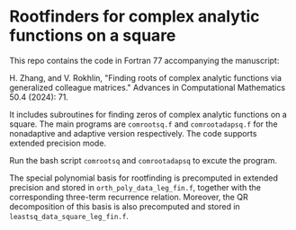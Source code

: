 # Rootfinders for complex analytic functions on a square

This repo contains the code in Fortran 77 accompanying the manuscript:

H. Zhang, and V. Rokhlin, "Finding roots of complex analytic functions via generalized colleague matrices." Advances in Computational Mathematics 50.4 (2024): 71.

It includes subroutines for finding zeros of complex analytic functions on a square.
The main programs are `comrootsq.f` and `comrootadapsq.f` for the nonadaptive and adaptive version respectively. The code supports extended precision mode.

Run the bash script `comrootsq` and `comrootadapsq` to excute the program.

The special polynomial basis for rootfinding is precomputed in extended precision and stored in `orth_poly_data_leg_fin.f`, together with the corresponding three-term recurrence relation. Moreover, the QR decomposition of this basis is also precomputed and stored in `leastsq_data_square_leg_fin.f`.


